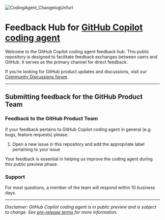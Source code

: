 ![CodingAgent_ChangelogUnfurl](https://github.com/user-attachments/assets/534ebb38-2d0d-4b3d-b02a-6d912acd6088)

# Feedback Hub for [GitHub Copilot coding agent](https://github.blog/news-insights/product-news/github-copilot-meet-the-new-coding-agent/)

Welcome to the GitHub Copilot coding agent feedback hub. This public repository is designed to facilitate feedback exchanges between users and GitHub. It serves as the primary channel for direct feedback. 

If you’re looking for GitHub product updates and discussions, visit our [Community Discussions forum](https://github.com/orgs/community/discussions). 

---

## Submitting feedback for the GitHub Product Team

### Feedback to the GitHub Product Team

If your feedback pertains to GitHub Copilot coding agent in general (e.g. bugs, feature requests) please:
1. Open a new issue in this repository and add the appropriate label pertaining to your issue

Your feedback is essential in helping us improve the coding agent during this public preview phase.

### Support

For most questions, a member of the team will respond within 10 business days.  

---
_Disclaimer: GitHub Copilot coding agent is in public preview and is subject to change. See [pre-release terms](https://docs.github.com/en/site-policy/github-terms/github-pre-release-license-terms) for more information._ 
